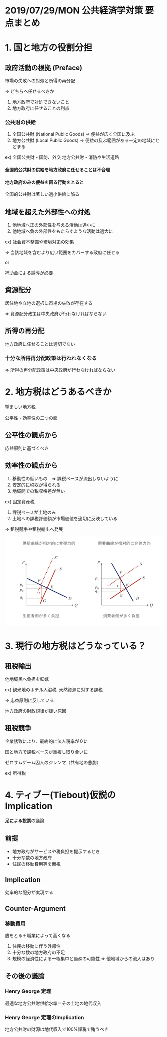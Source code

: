 # 2019/07/29/MON 公共経済学対策 要点まとめ

# 1. 国と地方の役割分担

## 政府活動の根拠 (Preface)

市場の失敗への対処と所得の再分配

=> どちらへ任せるべきか

1. 地方政府で対処できないこと
2. 地方政府に任せることの利点

### 公共財の供給

1. 全国公共財 (National Public Goods) => 便益が広く全国に及ぶ
2. 地方公共財 (Local Public Goods) => 便益の及ぶ範囲がある一定の地域にとどまる

ex)
全国公共財 - 国防、外交
地方公共財 - 消防や生活道路

#### 全国的公共財の供給を地方政府に任せることは不合理

#### 地方政府のみの便益を図る行動をとると

全国的公共財は著しい過小供給に陥る

## 地域を超えた外部性への対処

1. 他地域へ正の外部性を与える活動は過小に
2. 他地域へ負の外部性をもたらすような活動は過大に

ex)
社会資本整備や環境対策の効果

=> 当該地域を含むより広い範囲をカバーする政府に任せる

or

補助金による誘導が必要

## 資源配分

居住地や立地の選択に市場の失敗が存在する

=> 資源配分政策は中央政府が行わなければならない

## 所得の再分配

地方政府に任せることは適切でない

### 十分な所得再分配政策は行われなくなる

=> 所得の再分配政策は中央政府が行わなければならない

# 2. 地方税はどうあるべきか

望ましい地方税

公平性・効率性の二つの面

## 公平性の観点から

応益原則に基づくべき

## 効率性の観点から

1. 移動性の低いもの　=> 課税ベースが流出しないように
2. 安定的に税収が得られる
3. 地域間での税収格差が無い

ex) 固定資産税

1. 課税ベースが土地のみ
2. 土地への課税評価額が市場価値を適切に反映している

=> 租税競争や租税輸出へ発展

![a](a.png)

# 3. 現行の地方税はどうなっている？

## 租税輸出

他地域民へ負担を転嫁

ex) 観光地のホテル入浴税, 天然資源に対する課税

=> 応益原則に反している

地方政府の財政規律が緩い原因

## 租税競争

企業誘致により、最終的に法人税率が０に

国と地方で課税ベースが重複し取り合いに

ゼロサムゲーム囚人のジレンマ（共有地の悲劇）

ex) 所得税

# 4. ティブー(Tiebout)仮説のImplication

**足による投票**の議論

## 前提

- 地方政府がサービスや税負担を提示するとき
- 十分な数の地方政府
- 住民の移動費用等を無視

## Implication

効率的な配分が実現する

## Counter-Argument

### 移動費用

歳をとる＋職業によって高くなる

1. 住民の移動に伴う外部性
2. 十分な数の地方政府の不足
3. 規模の経済性による一極集中と過疎の可能性
=> 他地域からの流入はあり

## その後の議論

### Henry George 定理

最適な地方公共財供給水準＝その土地の地代収入

### Henry George 定理のImplication

地方公共財の財源は地代収入で100%課税で賄うべき
